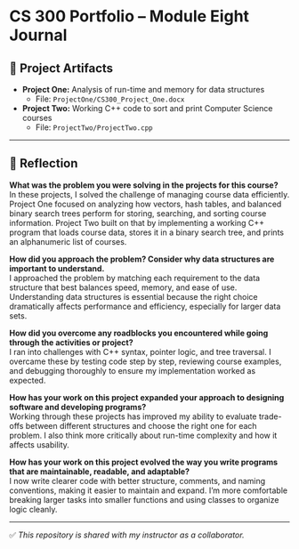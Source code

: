# CS 300 Portfolio – Module Eight Journal

## 📂 Project Artifacts

- **Project One:** Analysis of run-time and memory for data structures  
  - File: `ProjectOne/CS300_Project_One.docx`
- **Project Two:** Working C++ code to sort and print Computer Science courses  
  - File: `ProjectTwo/ProjectTwo.cpp`

---

## 📌 Reflection

**What was the problem you were solving in the projects for this course?**  
In these projects, I solved the challenge of managing course data efficiently. Project One focused on analyzing how vectors, hash tables, and balanced binary search trees perform for storing, searching, and sorting course information. Project Two built on that by implementing a working C++ program that loads course data, stores it in a binary search tree, and prints an alphanumeric list of courses.

**How did you approach the problem? Consider why data structures are important to understand.**  
I approached the problem by matching each requirement to the data structure that best balances speed, memory, and ease of use. Understanding data structures is essential because the right choice dramatically affects performance and efficiency, especially for larger data sets.

**How did you overcome any roadblocks you encountered while going through the activities or project?**  
I ran into challenges with C++ syntax, pointer logic, and tree traversal. I overcame these by testing code step by step, reviewing course examples, and debugging thoroughly to ensure my implementation worked as expected.

**How has your work on this project expanded your approach to designing software and developing programs?**  
Working through these projects has improved my ability to evaluate trade-offs between different structures and choose the right one for each problem. I also think more critically about run-time complexity and how it affects usability.

**How has your work on this project evolved the way you write programs that are maintainable, readable, and adaptable?**  
I now write clearer code with better structure, comments, and naming conventions, making it easier to maintain and expand. I’m more comfortable breaking larger tasks into smaller functions and using classes to organize logic cleanly.

---

✅ *This repository is shared with my instructor as a collaborator.*
